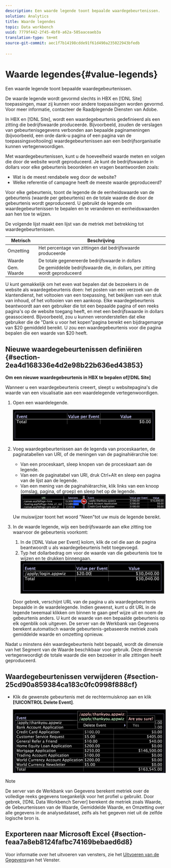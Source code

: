 ```yaml
---
description: Een waarde legende toont bepaalde waardegebeurtenissen.
solution: Analytics
title: Waarde legendes
topic: Data workbench
uuid: 7779f442-2f45-4bf8-a62a-585aaceaeb3a
translation-type: tm+mt
source-git-commit: aec1f7b14198cdde91f61d490a235022943bfedb

---
```



# Waarde legendes{#value-legends}

Een waarde legende toont bepaalde waardegebeurtenissen.

De waarde legende wordt gevormd slechts in HBX en [!DNL Site] toepassingen, maar zij kunnen voor andere toepassingen worden gevormd. Voor meer informatie, contacteer de Raadplegende Diensten van Adobe.

In HBX en [!DNL Site], wordt een waardegebeurtenis gedefinieerd als een zitting die bedrijfswaarde produceerde. Bijvoorbeeld, zouden de verslagen van gebeurtenisgegevens verbonden aan bepaalde paginameningen (bijvoorbeeld, een orde dank-u pagina of een pagina van de toepassingsvoltooiing) waardegebeurtenissen aan een bedrijfsorganisatie kunnen vertegenwoordigen.

Met waardegebeurtenissen, kunt u de hoeveelheid waarde meten en volgen die door de website wordt geproduceerd. Je kunt de bedrijfswaarde in dollars voor elke gebeurtenis beoordelen en vragen beantwoorden zoals:

* Wat is de meest rendabele weg door de website?
* Welke referentie of campagne heeft de meeste waarde geproduceerd?

Voor elke gebeurtenis, toont de legende de de eenheidswaarde van de gebeurtenis (waarde per gebeurtenis) en de totale waarde die door de gebeurtenis wordt geproduceerd. U gebruikt de legende om waardegebeurtenissen te bepalen en te veranderen en eenheidswaarden aan hen toe te wijzen.

De volgende lijst maakt een lijst van de metriek met betrekking tot waardegebeurtenissen.

| Metrisch | Beschrijving |
|---|---|
| Omzetting | Het percentage van zittingen dat bedrijfswaarde produceerde |
| Waarde | De totale gegenereerde bedrijfswaarde in dollars |
| Gem. Waarde | De gemiddelde bedrijfswaarde die, in dollars, per zitting wordt geproduceerd |

U kunt gemakkelijk om het even wat bepalen dat de bezoekers in de website als waardegebeurtenis doen: het posten van een verzoek van de klantendienst, het voltooien van een toepassing, het bekijken van een stuk van inhoud, of het voltooien van een aankoop. Elke waardegebeurtenis beantwoordt aan een gebruiker die tot een bepaalde pagina of een reeks pagina&#39;s op de website toegang heeft, en met een bedrijfswaarde in dollars geassocieerd. Bijvoorbeeld, zou u kunnen veronderstellen dat elke gebruiker die de &quot;Dank u voor het kopen&quot;pagina bereikt een bijdragemarge van $20 gemiddeld bereikt. U zou een waardegebeurtenis voor die pagina bepalen die een waarde van $20 heeft.

## Nieuwe waardegebeurtenissen definiëren {#section-2ea4d168336e4d2e98b22b636ed43853}

**Om een nieuwe waardegebeurtenis in HBX te bepalen of[!DNL Site]**

Wanneer u een waardegebeurtenis creeert, sleept u websitepagina&#39;s die waarde van een visualisatie aan een waardelegende vertegenwoordigen.

1. Open een waardelegende.

   ![](assets/lgd_ValueLegend.png)

1. Voeg waardegebeurtenissen aan de legenda van proceskaarten, de paginatabellen van URI, of de meningen van de paginahiërarchie toe:

   * Van een proceskaart, sleep knopen van de proceskaart aan de legende.
   * Van een de paginatabel van URI, druk Ctrl+Alt en sleep een pagina van de lijst aan de legende.
   * Van een mening van de paginahiërarchie, klik links van een knoop (omslag, pagina, of groep) en sleep het op de legende.
   ![](assets/client-leg.png)

   Uw muiswijzer toont het woord &quot;Neen&quot;tot uw muis de legende bereikt.

1. In de waarde legende, wijs een bedrijfswaarde aan elke zitting toe waarvoor de gebeurtenis voorkomt:

   1. In de [!DNL Value per Event] kolom, klik de cel die aan de pagina beantwoordt u als waardegebeurtenis hebt toegevoegd.
   1. Typ het dollarbedrag om voor de waarde van die gebeurtenis toe te wijzen en te drukken binnengaan.
   ![](assets/lgd_ValueLegend_Value.png)

   Door gebrek, verschijnt URL van de pagina u als waardegebeurtenis bepaalde in de waardelegende. Indien gewenst, kunt u dit URL in de legende tweemaal klikken om binnen te gaan geef wijze uit en noem de gebeurtenis anders. U kunt de waarde van een bepaalde gebeurtenis op elk ogenblik ook uitgeven. De server van de Werkbank van Gegevens berekent automatisch waarde gebeurtenis-gebaseerde metriek zoals gemiddelde waarde en omzetting opnieuw.

Nadat u minstens één waardegebeurtenis hebt bepaald, wordt de dimensie van het Segment van de Waarde beschikbaar voor gebruik. Deze dimensie vertegenwoordigt de totale waarde die een bezoeker in alle zittingen heeft geproduceerd.

## Waardegebeurtenissen verwijderen {#section-25cd90a859384ca183c0fc0998f888cf}

* Klik de gewenste gebeurtenis met de rechtermuisknop aan en klik **[!UICONTROL Delete Event]**.

   ![](assets/lgd_ValueLegend_deleteEvent.png)

>[!NOTE]
>
>De server van de Werkbank van Gegevens berekent metriek over de volledige reeks gegevens toegankelijk voor het profiel u gebruikt. Door gebrek, [!DNL Data Workbench Server] berekent de metriek zoals Waarde, de Gebeurtenissen van de Waarde, Gemiddelde Waarde, en Omzetting over alle gegevens in de analysedataset, zelfs als het gegeven niet uit de zelfde logische bron is.

## Exporteren naar Microsoft Excel {#section-feaa7a8eb8124fafbc74169bebaed6d8}

Voor informatie over het uitvoeren van vensters, zie het [Uitvoeren van de Gegevens](../../../../home/c-get-started/c-wk-win-wksp/c-exp-win-data.md#concept-8df61d64ed434cc5a499023c44197349)van het Venster.
